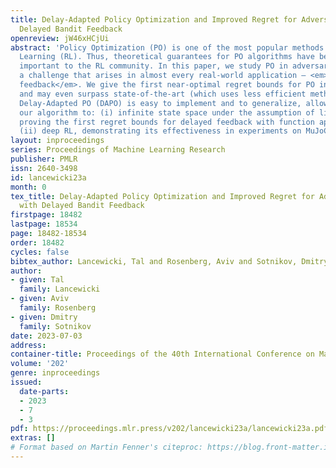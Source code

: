 ```yaml
---
title: Delay-Adapted Policy Optimization and Improved Regret for Adversarial MDP with
  Delayed Bandit Feedback
openreview: jW46xHCjUi
abstract: 'Policy Optimization (PO) is one of the most popular methods in Reinforcement
  Learning (RL). Thus, theoretical guarantees for PO algorithms have become especially
  important to the RL community. In this paper, we study PO in adversarial MDPs with
  a challenge that arises in almost every real-world application – <em>delayed bandit
  feedback</em>. We give the first near-optimal regret bounds for PO in tabular MDPs,
  and may even surpass state-of-the-art (which uses less efficient methods). Our novel
  Delay-Adapted PO (DAPO) is easy to implement and to generalize, allowing us to extend
  our algorithm to: (i) infinite state space under the assumption of linear $Q$-function,
  proving the first regret bounds for delayed feedback with function approximation.
  (ii) deep RL, demonstrating its effectiveness in experiments on MuJoCo domains.'
layout: inproceedings
series: Proceedings of Machine Learning Research
publisher: PMLR
issn: 2640-3498
id: lancewicki23a
month: 0
tex_title: Delay-Adapted Policy Optimization and Improved Regret for Adversarial {MDP}
  with Delayed Bandit Feedback
firstpage: 18482
lastpage: 18534
page: 18482-18534
order: 18482
cycles: false
bibtex_author: Lancewicki, Tal and Rosenberg, Aviv and Sotnikov, Dmitry
author:
- given: Tal
  family: Lancewicki
- given: Aviv
  family: Rosenberg
- given: Dmitry
  family: Sotnikov
date: 2023-07-03
address: 
container-title: Proceedings of the 40th International Conference on Machine Learning
volume: '202'
genre: inproceedings
issued:
  date-parts:
  - 2023
  - 7
  - 3
pdf: https://proceedings.mlr.press/v202/lancewicki23a/lancewicki23a.pdf
extras: []
# Format based on Martin Fenner's citeproc: https://blog.front-matter.io/posts/citeproc-yaml-for-bibliographies/
---
```


